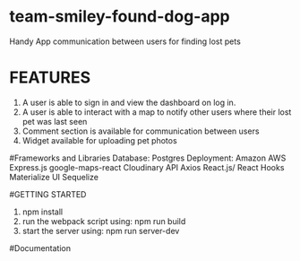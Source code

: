# team-smiley-found-dog-app
Handy App communication between users for finding lost pets

# FEATURES
1. A user is able to sign in and view the dashboard on log in.
2. A user is able to interact with a map to notify other users where their
lost pet was last seen
3. Comment section is available for communication between users
4. Widget available for uploading pet photos

#Frameworks and Libraries
Database: Postgres
Deployment: Amazon AWS
Express.js
google-maps-react
Cloudinary API
Axios
React.js/ React Hooks
Materialize UI
Sequelize

#GETTING STARTED
1. npm install
2. run the webpack script using: npm run build
3. start the server using: npm run server-dev

#Documentation